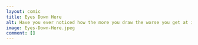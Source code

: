 ```yaml
---
layout: comic
title: Eyes Down Here
alt: Have you ever noticed how the more you draw the worse you get at it?  Or is that just me?
image: Eyes-Down-Here.jpeg
comment: []
---
```


